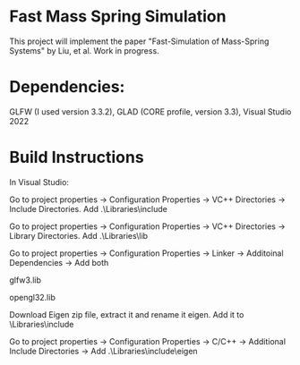 # Fast Mass Spring Simulation

This project will implement the paper "Fast-Simulation of Mass-Spring Systems" by Liu, et al. Work in progress. 

# Dependencies: 
GLFW (I used version 3.3.2), GLAD (CORE profile, version 3.3), Visual Studio 2022

# Build Instructions
In Visual Studio:

Go to project properties -> Configuration Properties -> VC++ Directories -> Include Directories. Add .\Libraries\include

Go to project properties -> Configuration Properties -> VC++ Directories -> Library Directories. Add .\Libraries\lib

Go to project properties -> Configuration Properties -> Linker -> Additoinal Dependencies -> Add both

glfw3.lib

opengl32.lib

Download Eigen zip file, extract it and rename it eigen. Add it to \Libraries\include

Go to project properties -> Configuration Properties -> C/C++ -> Additional Include Directories -> Add .\Libraries\include\eigen
